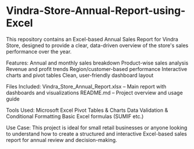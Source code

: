 # Vindra-Store-Annual-Report-using-Excel
This repository contains an Excel-based Annual Sales Report for Vindra Store, designed to provide a clear, data-driven overview of the store's sales performance over the year.

Features:
Annual and monthly sales breakdown
Product-wise sales analysis
Revenue and profit trends
Region/customer-based performance
Interactive charts and pivot tables
Clean, user-friendly dashboard layout


Files Included:
Vindra_Store_Annual_Report.xlsx – Main report with dashboards and visualizations
README.md – Project overview and usage guide


Tools Used:
Microsoft Excel
Pivot Tables & Charts
Data Validation & Conditional Formatting
Basic Excel formulas (SUMIF etc.)

Use Case:
This project is ideal for small retail businesses or anyone looking to understand how to create a structured and interactive Excel-based sales report for annual review and decision-making.
